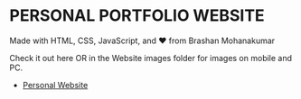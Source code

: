 # PERSONAL PORTFOLIO WEBSITE

Made with HTML, CSS, JavaScript, and ❤️ from Brashan Mohanakumar

Check it out here OR in the Website images folder for images on mobile and PC.
- <a href="https://brashanm.github.io" target="_blank">Personal Website</a>
